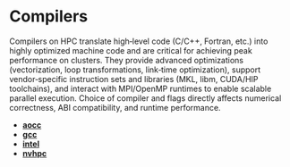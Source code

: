 # Compilers

Compilers on HPC translate high‑level code (C/C++, Fortran, etc.) into highly optimized machine code and are critical for achieving peak performance on clusters. They provide advanced optimizations (vectorization, loop transformations, link‑time optimization), support vendor‑specific instruction sets and libraries (MKL, libm, CUDA/HIP toolchains), and interact with MPI/OpenMP runtimes to enable scalable parallel execution. Choice of compiler and flags directly affects numerical correctness, ABI compatibility, and runtime performance.

* [**aocc**](apps_md/aocc.md)
* [**gcc**](apps_md/gcc.md)
* [**intel**](apps_md/intel.md)
* [**nvhpc**](apps_md/nvhpc.md)